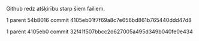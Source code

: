 Github redz atšķirību starp šiem failiem.

1 parent 54b8016 commit 4105eb01f7f69a8c7e656bd861b765440ddd47d8

1 parent 4105eb0 commit 32f41f507bbcc2d627005a495d349b040fe0e434